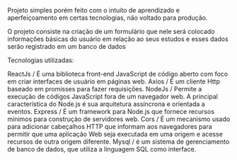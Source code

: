 Projeto simples porém feito com o intuito de aprendizado e aperfeiçoamento em certas tecnologias, não voltado para produção.

O projeto consiste na criação de um formulário que nele será colocado informações básicas do usuário em relação ao seus estudos e esses dados serão registrado em um banco de dados

Tecnologias utilizadas: 

ReactJs /  É uma biblioteca front-end JavaScript de código aberto com foco em criar interfaces de usuário em páginas web.
Axios / É um cliente Http baseado em  promisses para fazer requisições.
NodeJs /  Permite a execução de códigos JavaScript fora de um navegador web. A principal característica do Node.js é sua arquitetura assíncrona e orientada a eventos.
Express / É um framework para Node.js que fornece recursos mínimos para construção de servidores web.
Cors /  É um mecanismo usado para adicionar cabeçalhos HTTP que informam aos navegadores para permitir que uma aplicação Web seja executada em uma origem e acesse recursos de outra origem diferente.
Mysql / é um sistema de gerenciamento de banco de dados, que utiliza a linguagem SQL como interface.
